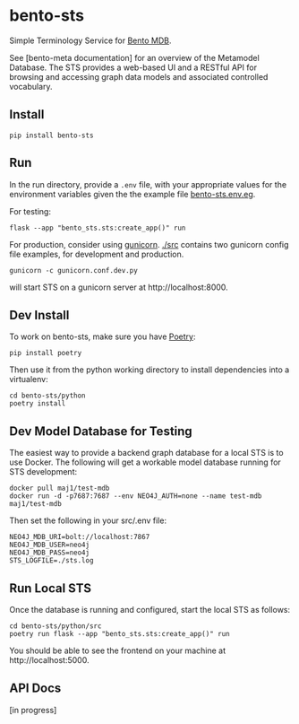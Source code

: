 # bento-sts

Simple Terminology Service for [Bento MDB](https://github.com/CBIIT/bento-mdb).

See [bento-meta documentation] for an overview of the Metamodel
Database. The STS provides a web-based UI and a RESTful API for
browsing and accessing graph data models and associated controlled
vocabulary.

## Install

    pip install bento-sts

## Run

In the run directory, provide a `.env` file, with your appropriate
values for the environment variables given the the example file
[bento-sts.env.eg](./python/bento-sts.env.eg).

For testing:

    flask --app "bento_sts.sts:create_app()" run

For production, consider using
[gunicorn](https://docs.gunicorn.org/en/latest/index.html). [./src](./src)
contains two gunicorn config file examples, for development and
production.

    gunicorn -c gunicorn.conf.dev.py

will start STS on a gunicorn server at http://localhost:8000.


## Dev Install

To work on bento-sts, make sure you have [Poetry](https://python-poetry.org/):

    pip install poetry

Then use it from the python working directory to install dependencies into a virtualenv:

    cd bento-sts/python
    poetry install

## Dev Model Database for Testing

The easiest way to provide a backend graph database for a local STS is to use Docker.
The following will get a workable model database running for STS development:

    docker pull maj1/test-mdb
    docker run -d -p7687:7687 --env NEO4J_AUTH=none --name test-mdb maj1/test-mdb

Then set the following in your src/.env file:

    NEO4J_MDB_URI=bolt://localhost:7867
    NEO4J_MDB_USER=neo4j
    NEO4J_MDB_PASS=neo4j
    STS_LOGFILE=./sts.log

## Run Local STS

Once the database is running and configured, start the local STS as follows:

    cd bento-sts/python/src
    poetry run flask --app "bento_sts.sts:create_app()" run

You should be able to see the frontend on your machine at http://localhost:5000.

## API Docs

[in progress]
